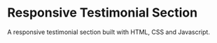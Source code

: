 # Responsive Testimonial Section
A responsive testimonial section built with HTML, CSS and Javascript.
